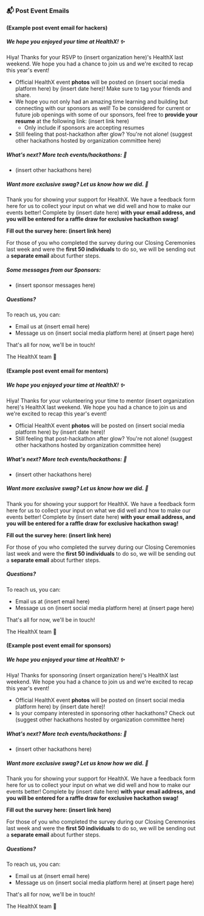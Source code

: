 ### :mailbox_with_mail: Post Event Emails
#### (Example post event email for hackers)
##### We hope you enjoyed your time at HealthX! ✨

Hiya! Thanks for your RSVP to (insert organization here)'s HealthX last weekend. We hope you had a chance to join us and we're excited to recap this year's event! 

- Official HealthX event **photos** will be posted on (insert social media platform here) by (insert date here)! Make sure to tag your friends and share.
- We hope you not only had an amazing time learning and building but connecting with our sponsors as well! To be considered for current or future job openings with some of our sponsors, feel free to **provide your resume** at the following link: (insert link here)
    - Only include if sponsors are accepting resumes
- Still feeling that post-hackathon after glow? You're not alone! (suggest other hackathons hosted by organization committee here)

##### What's next? More tech events/hackathons:  🚀

- (insert other hackathons here)

##### Want more exclusive swag? Let us know how we did. 📩

Thank you for showing your support for HealthX. We have a feedback form here for us to collect your input on what we did well and how to make our events better! Complete by (insert date here) **with your email address, and you will be entered for a raffle draw for exclusive hackathon swag!** 

**Fill out the survey here: (insert link here)**

For those of you who completed the survey during our Closing Ceremonies last week and were the **first 50 individuals** to do so, we will be sending out a **separate email** about further steps. 

##### Some messages from our Sponsors:

- (insert sponsor messages here)

##### Questions?

To reach us, you can:  

- Email us at (insert email here)
- Message us on (insert social media platform here) at (insert page here)

That's all for now, we'll be in touch! 

The HealthX team  💖

#### (Example post event email for mentors)
##### We hope you enjoyed your time at HealthX! ✨

Hiya! Thanks for your volunteering your time to mentor (insert organization here)'s HealthX last weekend. We hope you had a chance to join us and we're excited to recap this year's event! 

- Official HealthX event **photos** will be posted on (insert social media platform here) by (insert date here)!
- Still feeling that post-hackathon after glow? You're not alone! (suggest other hackathons hosted by organization committee here)

##### What's next? More tech events/hackathons:  🚀

- (insert other hackathons here)

##### Want more exclusive swag? Let us know how we did. 📩

Thank you for showing your support for HealthX. We have a feedback form here for us to collect your input on what we did well and how to make our events better! Complete by (insert date here) **with your email address, and you will be entered for a raffle draw for exclusive hackathon swag!** 

**Fill out the survey here: (insert link here)**

For those of you who completed the survey during our Closing Ceremonies last week and were the **first 50 individuals** to do so, we will be sending out a **separate email** about further steps. 

##### Questions?

To reach us, you can:  

- Email us at (insert email here)
- Message us on (insert social media platform here) at (insert page here)

That's all for now, we'll be in touch! 

The HealthX team  💖

#### (Example post event email for sponsors)
##### We hope you enjoyed your time at HealthX! ✨

Hiya! Thanks for sponsoring (insert organization here)'s HealthX last weekend. We hope you had a chance to join us and we're excited to recap this year's event! 

- Official HealthX event **photos** will be posted on (insert social media platform here) by (insert date here)!
- Is your company interested in sponsoring other hackathons? Check out (suggest other hackathons hosted by organization committee here)

##### What's next? More tech events/hackathons:  🚀

- (insert other hackathons here)

##### Want more exclusive swag? Let us know how we did. 📩

Thank you for showing your support for HealthX. We have a feedback form here for us to collect your input on what we did well and how to make our events better! Complete by (insert date here) **with your email address, and you will be entered for a raffle draw for exclusive hackathon swag!** 

**Fill out the survey here: (insert link here)**

For those of you who completed the survey during our Closing Ceremonies last week and were the **first 50 individuals** to do so, we will be sending out a **separate email** about further steps. 

##### Questions?

To reach us, you can:  

- Email us at (insert email here)
- Message us on (insert social media platform here) at (insert page here)

That's all for now, we'll be in touch! 

The HealthX team  💖